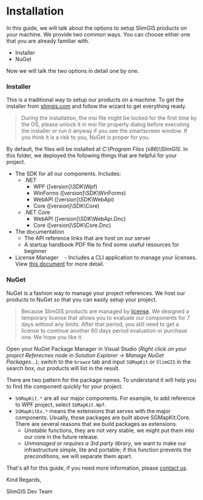 # Installation

In this guide, we will talk about the options to setup SlimGIS products on your machine. We provide two common ways. You can choose either one that you are already familiar with.

- Installer
- NuGet

Now we will talk the two options in detail one by one.

### Installer 

This is a traditional way to setup our products on a machine. To get the installer from [slimgis.com](http://www.slimgis.com) and follow the wizard to get everything ready. 

> During the installation, the msi file might be locked for the first time by the OS, please unlock it in msi file property dialog before executing the installer or run it anyway if you see the smartscreen window. If you think it is a risk to you, NuGet is proper for you.

By default, the files will be installed at *C:\Program Files (x86)\SlimGIS*. In this folder, we deployed the following things that are helpful for your project. 
- The SDK for all our components. Includes:
    - .NET
        - WPF ([version]\SDK\Wpf)
        - WinForms ([version]\SDK\WinForms)
        - WebAPI ([version]\SDK\WebApi)
        - Core ([version]\SDK\Core)
    - .NET Core
        - WebAPI ([version]\SDK\WebApi.Dnc)
        - Core ([version]\SDK\Core.Dnc)
- The documentation
    - The API reference links that are host on our server
    - A startup handbook PDF file to find some useful resources for beginner
- License Manager
    - Includes a CLI application to manage your licenses. View [this document](https://github.com/SlimGIS/Documents/blob/master/Getting%20started/LicenseOptions.md) for more detail.
    

### NuGet

NuGet is a fashion way to manage your project references. We host our products to NuGet so that you can easily setup your project. 

> Because SlimGIS products are managed by [license](https://github.com/SlimGIS/Documents/blob/master/Getting%20started/LicenseOptions.md). We designed a temporary license that allows you to evaluate our components for 7 days without any limits. After that period, you still need to get a license to continue another 60 days period evaluation or purchase one. We hope you like it.

Open your NuGet Package Manager in Visual Studio (*Right click on your project Referecnes node in Solution Explorer -> Manage NuGet Packages...*); switch to the `browse` tab and input `SGMapKit` or `SlimGIS` in the search box, our products will list in the result.

There are two pattern for the package names. To understand it will help you to find the component quickly for your project.

- `SGMapKit.*` are all our major components. For example, to add reference to WPF project, select `SGMapKit.Wpf`.
- `SGMapKitEx.*` means the extensions that serves with the major components. Usually, those packages are built above SGMapKit.Core. There are several reasons that we build packages as extensions.
    - *Unstable* functions, they are not very stable, we might put them into our core in the future release. 
    - *Unmanaged or requires a 3rd party library*, we want to make our infrastructure simple, lite and portable; if this function prevents the preconditions, we will separate them apart.

That's all for this guide, if you need more information, please [contact us](mailto:support@slimgis.com).

Kind Regards,

SlimGIS Dev Team
